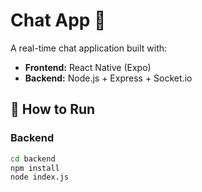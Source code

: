 # Chat App 💬

A real-time chat application built with:

- **Frontend:** React Native (Expo)
- **Backend:** Node.js + Express + Socket.io

## 🚀 How to Run

### Backend
```bash
cd backend
npm install
node index.js

